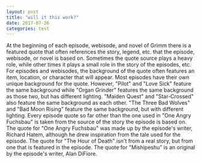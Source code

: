 ```yaml
---
layout: post
title: "will it this work?"
date: 2017-07-26
categories: test
---
```


At the beginning of each episode, webisode, and novel of Grimm there is a featured quote that often references the story, legend, etc. that the episode, webisode, or novel is based on. Sometimes the quote source plays a heavy role, while other times it plays a small role in the story of the episodes, etc. For episodes and webisodes, the background of the quote often features an item, location, or character that will appear. Most episodes have their own unique background for the quote. <!--break--> However, "Pilot" and "Love Sick" feature the same background while "Organ Grinder" features the same background as those two, but has different lighting. "Maiden Quest" and "Star-Crossed" also feature the same background as each other. "The Three Bad Wolves" and "Bad Moon Rising" feature the same background, but with different lighting. Every episode quote so far other than the one used in "One Angry Fuchsbau" is taken from the source of the story the episode is based on. The quote for "One Angry Fuchsbau" was made up by the episode's writer, Richard Hatem, although he drew inspiration from the tale used for the episode. The quote for "The Hour of Death" isn't from a real story, but from one that is featured in the episode. The quote for "Mishipeshu" is an original by the episode's writer, Alan DiFiore.
